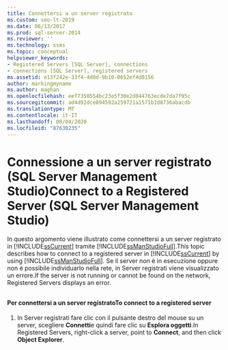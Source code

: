 ```yaml
---
title: Connettersi a un server registrato
ms.custom: seo-lt-2019
ms.date: 06/13/2017
ms.prod: sql-server-2014
ms.reviewer: ''
ms.technology: ssms
ms.topic: conceptual
helpviewer_keywords:
- Registered Servers [SQL Server], connections
- connections [SQL Server], registered servers
ms.assetid: e13f242e-33f4-4d8d-9b10-0652ef4d0156
author: markingmyname
ms.author: maghan
ms.openlocfilehash: eef7350554bc23e5f30e2d044763ecde7da7f95c
ms.sourcegitcommit: ad4d92dce894592a259721a1571b1d8736abacdb
ms.translationtype: MT
ms.contentlocale: it-IT
ms.lasthandoff: 08/04/2020
ms.locfileid: "87630235"
---
```

# <a name="connect-to-a-registered-server-sql-server-management-studio"></a><span data-ttu-id="a98b9-102">Connessione a un server registrato (SQL Server Management Studio)</span><span class="sxs-lookup"><span data-stu-id="a98b9-102">Connect to a Registered Server (SQL Server Management Studio)</span></span>
  <span data-ttu-id="a98b9-103">In questo argomento viene illustrato come connettersi a un server registrato in [!INCLUDE[ssCurrent](../../includes/sscurrent-md.md)] tramite [!INCLUDE[ssManStudioFull](../../includes/ssmanstudiofull-md.md)].</span><span class="sxs-lookup"><span data-stu-id="a98b9-103">This topic describes how to connect to a registered server in [!INCLUDE[ssCurrent](../../includes/sscurrent-md.md)] by using [!INCLUDE[ssManStudioFull](../../includes/ssmanstudiofull-md.md)].</span></span> <span data-ttu-id="a98b9-104">Se il server non è in esecuzione oppure non è possibile individuarlo nella rete, in Server registrati viene visualizzato un errore.</span><span class="sxs-lookup"><span data-stu-id="a98b9-104">If the server is not running or cannot be found on the network, Registered Servers displays an error.</span></span>  
  
##  <a name="SSMSProcedure"></a>  
  
#### <a name="to-connect-to-a-registered-server"></a><span data-ttu-id="a98b9-105">Per connettersi a un server registrato</span><span class="sxs-lookup"><span data-stu-id="a98b9-105">To connect to a registered server</span></span>  
  
1.  <span data-ttu-id="a98b9-106">In Server registrati fare clic con il pulsante destro del mouse su un server, scegliere **Connetti**e quindi fare clic su **Esplora oggetti**.</span><span class="sxs-lookup"><span data-stu-id="a98b9-106">In Registered Servers, right-click a server, point to **Connect**, and then click **Object Explorer**.</span></span>  
  
  
